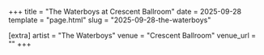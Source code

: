 +++
title = "The Waterboys at Crescent Ballroom"
date = 2025-09-28
template = "page.html"
slug = "2025-09-28-the-waterboys"

[extra]
artist = "The Waterboys"
venue = "Crescent Ballroom"
venue_url = ""
+++
